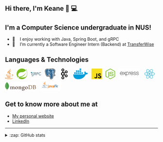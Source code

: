 ## Hi there, I'm Keane 👋 💻

## I'm a Computer Science undergraduate in NUS!

- 👯 &nbsp;&nbsp; I enjoy working with Java, Spring Boot, and gRPC
- 🔭 &nbsp;&nbsp; I’m currently a Software Engineer Intern (Backend) at [TransferWise](https://wise.com/)

## Languages & Technologies

<div>
  <a href="https://www.java.com/en/" title="Java"><img src="images/java.svg" height="35" width="auto" /></a>
  &nbsp;
  <a href="https://spring.io/projects/spring-boot" title="Spring Boot"><img src="images/spring.svg" height="35" width="auto" /></a>
  &nbsp;
  <a href="https://grpc.io/" title="gRPC"><img src="images/grpc.png" height="35" width="auto" /></a>
  &nbsp;
  <a href="https://www.postgresql.org/" title="PostgreSQL"><img src="images/postgresql.svg" height="35" width="auto" /></a>
  &nbsp;
  <a href="https://kafka.apache.org/" title="Kafka"><img src="images/kafka.svg" height="35" width="auto" /></a>
  &nbsp;
  <a href="https://www.docker.com/" title="Docker"><img src="images/docker.svg" height="35" width="auto" /></a>
  &nbsp;
  <a href="https://www.javascript.com/" title="JavaScript"><img src="images/javascript.svg" height="35" width="auto" /></a>
  &nbsp;
  <a href="https://nodejs.org/en/" title="NodeJs"><img src="images/nodejs.svg" height="35" width="auto" /></a>
  &nbsp;
  <a href="https://expressjs.com/" title="Express.js"><img src="images/express.svg" height="35" width="auto" /></a>
  &nbsp;
  <a href="https://reactjs.org/" title="React"><img src="images/react.svg" height="35" width="auto" /></a>
  &nbsp;
  <a href="https://www.mongodb.com/" title="MongoDB"><img src="images/mongodb.svg" height="29" width="auto" /></a>
  &nbsp;
  <a href="https://openjfx.io/" title="JavaFX"><img src="images/javafx.png" height="35" width="auto" /></a>
</div>

## Get to know more about me at

* [My personal website](https://keanecjy.github.io/me/)
* [LinkedIn](https://www.linkedin.com/in/keanecjy/)

---

<details>
  <summary>:zap: GitHub stats</summary>
    <div><img alt="Keane's Github stats" src="https://github-readme-stats.vercel.app/api?username=keanecjy&show_icons=true&count_private=true" /></div>
    <div><img alt="Keane's Most Used Languages" src="https://github-readme-stats.vercel.app/api/top-langs/?username=keanecjy" /></div>
</details>
